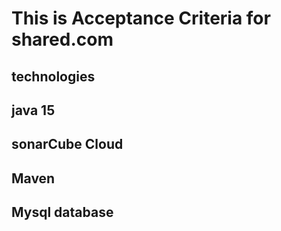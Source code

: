 # This is Acceptance Criteria for shared.com
## technologies
## java 15
## sonarCube Cloud
## Maven
## Mysql database
